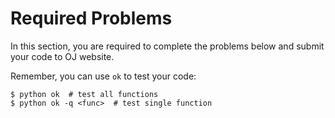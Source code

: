 # Required Problems

In this section, you are required to complete the problems below and submit your code to OJ website.

Remember, you can use `ok` to test your code:

```shell
$ python ok  # test all functions
$ python ok -q <func>  # test single function
```
